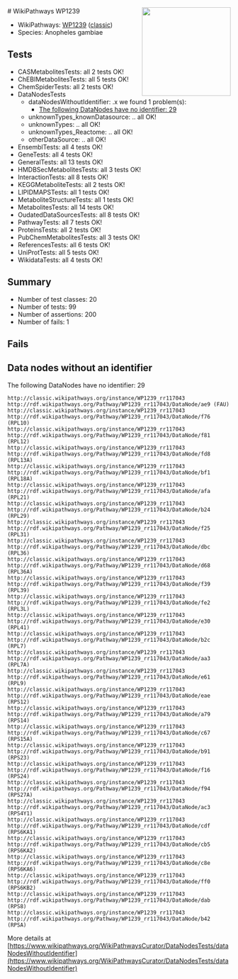 <img style="float: right; width: 200px" src="https://upload.wikimedia.org/wikipedia/commons/thumb/8/83/Wplogo_with_text_500.png/640px-Wplogo_with_text_500.png" />
# WikiPathways WP1239

* WikiPathways: [WP1239](https://wikipathways.org/pathways/WP1239) ([classic](https://classic.wikipathways.org/instance/WP1239))
* Species: Anopheles gambiae
## Tests
* CASMetabolitesTests: all 2 tests OK!
* ChEBIMetabolitesTests: all 5 tests OK!
* ChemSpiderTests: all 2 tests OK!
* DataNodesTests
    * dataNodesWithoutIdentifier: .x we found 1 problem(s):
        * [The following DataNodes have no identifier: 29](#8792c4b8)
    * unknownTypes_knownDatasource: .. all OK!
    * unknownTypes: .. all OK!
    * unknownTypes_Reactome: .. all OK!
    * otherDataSource: .. all OK!
* EnsemblTests: all 4 tests OK!
* GeneTests: all 4 tests OK!
* GeneralTests: all 13 tests OK!
* HMDBSecMetabolitesTests: all 3 tests OK!
* InteractionTests: all 8 tests OK!
* KEGGMetaboliteTests: all 2 tests OK!
* LIPIDMAPSTests: all 1 tests OK!
* MetaboliteStructureTests: all 1 tests OK!
* MetabolitesTests: all 14 tests OK!
* OudatedDataSourcesTests: all 8 tests OK!
* PathwayTests: all 7 tests OK!
* ProteinsTests: all 2 tests OK!
* PubChemMetabolitesTests: all 3 tests OK!
* ReferencesTests: all 6 tests OK!
* UniProtTests: all 5 tests OK!
* WikidataTests: all 4 tests OK!


## Summary

* Number of test classes: 20
* Number of tests: 99
* Number of assertions: 200
* Number of fails: 1

## Fails

<a name="8792c4b8" />

## Data nodes without an identifier

The following DataNodes have no identifier: 29
```
http://classic.wikipathways.org/instance/WP1239_rr117043 http://rdf.wikipathways.org/Pathway/WP1239_rr117043/DataNode/ae9 (FAU)
http://classic.wikipathways.org/instance/WP1239_rr117043 http://rdf.wikipathways.org/Pathway/WP1239_rr117043/DataNode/f76 (RPL10)
http://classic.wikipathways.org/instance/WP1239_rr117043 http://rdf.wikipathways.org/Pathway/WP1239_rr117043/DataNode/f81 (RPL12)
http://classic.wikipathways.org/instance/WP1239_rr117043 http://rdf.wikipathways.org/Pathway/WP1239_rr117043/DataNode/fd8 (RPL13A)
http://classic.wikipathways.org/instance/WP1239_rr117043 http://rdf.wikipathways.org/Pathway/WP1239_rr117043/DataNode/bf1 (RPL18A)
http://classic.wikipathways.org/instance/WP1239_rr117043 http://rdf.wikipathways.org/Pathway/WP1239_rr117043/DataNode/afa (RPL21)
http://classic.wikipathways.org/instance/WP1239_rr117043 http://rdf.wikipathways.org/Pathway/WP1239_rr117043/DataNode/b24 (RPL29)
http://classic.wikipathways.org/instance/WP1239_rr117043 http://rdf.wikipathways.org/Pathway/WP1239_rr117043/DataNode/f25 (RPL31)
http://classic.wikipathways.org/instance/WP1239_rr117043 http://rdf.wikipathways.org/Pathway/WP1239_rr117043/DataNode/dbc (RPL36)
http://classic.wikipathways.org/instance/WP1239_rr117043 http://rdf.wikipathways.org/Pathway/WP1239_rr117043/DataNode/d68 (RPL36A)
http://classic.wikipathways.org/instance/WP1239_rr117043 http://rdf.wikipathways.org/Pathway/WP1239_rr117043/DataNode/f39 (RPL39)
http://classic.wikipathways.org/instance/WP1239_rr117043 http://rdf.wikipathways.org/Pathway/WP1239_rr117043/DataNode/fe2 (RPL3L)
http://classic.wikipathways.org/instance/WP1239_rr117043 http://rdf.wikipathways.org/Pathway/WP1239_rr117043/DataNode/e30 (RPL41)
http://classic.wikipathways.org/instance/WP1239_rr117043 http://rdf.wikipathways.org/Pathway/WP1239_rr117043/DataNode/b2c (RPL7)
http://classic.wikipathways.org/instance/WP1239_rr117043 http://rdf.wikipathways.org/Pathway/WP1239_rr117043/DataNode/aa3 (RPL7A)
http://classic.wikipathways.org/instance/WP1239_rr117043 http://rdf.wikipathways.org/Pathway/WP1239_rr117043/DataNode/e61 (RPL9)
http://classic.wikipathways.org/instance/WP1239_rr117043 http://rdf.wikipathways.org/Pathway/WP1239_rr117043/DataNode/eae (RPS12)
http://classic.wikipathways.org/instance/WP1239_rr117043 http://rdf.wikipathways.org/Pathway/WP1239_rr117043/DataNode/a79 (RPS14)
http://classic.wikipathways.org/instance/WP1239_rr117043 http://rdf.wikipathways.org/Pathway/WP1239_rr117043/DataNode/c67 (RPS15A)
http://classic.wikipathways.org/instance/WP1239_rr117043 http://rdf.wikipathways.org/Pathway/WP1239_rr117043/DataNode/b91 (RPS23)
http://classic.wikipathways.org/instance/WP1239_rr117043 http://rdf.wikipathways.org/Pathway/WP1239_rr117043/DataNode/f16 (RPS24)
http://classic.wikipathways.org/instance/WP1239_rr117043 http://rdf.wikipathways.org/Pathway/WP1239_rr117043/DataNode/f94 (RPS27A)
http://classic.wikipathways.org/instance/WP1239_rr117043 http://rdf.wikipathways.org/Pathway/WP1239_rr117043/DataNode/ac3 (RPS4Y1)
http://classic.wikipathways.org/instance/WP1239_rr117043 http://rdf.wikipathways.org/Pathway/WP1239_rr117043/DataNode/cdf (RPS6KA1)
http://classic.wikipathways.org/instance/WP1239_rr117043 http://rdf.wikipathways.org/Pathway/WP1239_rr117043/DataNode/cb5 (RPS6KA2)
http://classic.wikipathways.org/instance/WP1239_rr117043 http://rdf.wikipathways.org/Pathway/WP1239_rr117043/DataNode/c8e (RPS6KA6)
http://classic.wikipathways.org/instance/WP1239_rr117043 http://rdf.wikipathways.org/Pathway/WP1239_rr117043/DataNode/ff0 (RPS6KB2)
http://classic.wikipathways.org/instance/WP1239_rr117043 http://rdf.wikipathways.org/Pathway/WP1239_rr117043/DataNode/dab (RPS8)
http://classic.wikipathways.org/instance/WP1239_rr117043 http://rdf.wikipathways.org/Pathway/WP1239_rr117043/DataNode/b42 (RPSA)
```

More details at [https://www.wikipathways.org/WikiPathwaysCurator/DataNodesTests/dataNodesWithoutIdentifier](https://www.wikipathways.org/WikiPathwaysCurator/DataNodesTests/dataNodesWithoutIdentifier)

